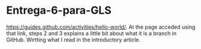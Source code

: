 # Entrega-6-para-GLS
https://guides.github.com/activities/hello-world/.
At the page acceded using that link, steps 2 and 3 explains a little bit about what it is a branch in GitHub.
Wirtting what I read in the introductory article.
